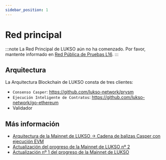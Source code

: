 ```yaml
---
sidebar_position: 1
---
```


# Red principal

:::note
La Red Principal de LUKSO aún no ha comenzado. Por favor, mantente informado en [Red Pública de Pruebas L16](./l16-testnet/parameters).
:::

## Arquitectura

La Arquitectura Blockchain de LUKSO consta de tres clientes:

- `Consenso Casper`: <https://github.com/lukso-network/prysm>
- `Ejecución Inteligente de Contratos`: <https://github.com/lukso-network/go-ethereum>
- Validador

## Más información

- [Arquitectura de la Mainnet de LUKSO → Cadena de balizas Casper con ejecución EVM](https://medium.com/lukso/luksos-mainnet-architecture-casper-beacon-chain-with-evm-execution-f68f9ef7039a)
- [Actualización del progreso de la Mainnet de LUKSO nº 2](https://medium.com/lukso/an-update-on-the-road-to-mainnet-48d39ce411d7)
- [Actualización nº 1 del progreso de la Mainnet de LUKSO](https://medium.com/lukso/lukso-mainnet-progress-update-1-5d678e47a3eb)
